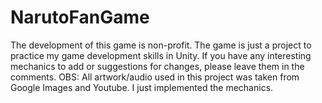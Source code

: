 # NarutoFanGame
The development of this game is non-profit. The game is just a project to practice my game development skills in Unity. If you have any interesting mechanics to add or suggestions for changes, please leave them in the comments. OBS: All artwork/audio used in this project was taken from Google Images and Youtube. I just implemented the mechanics.
